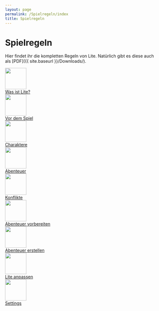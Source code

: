 ```yaml
---
layout: page
permalink: /Spielregeln/index
title: Spielregeln
---
```


# Spielregeln

Hier findet ihr die kompletten Regeln von Lite. Natürlich gibt es diese auch als [PDF]({{ site.baseurl }}/Downloads/).

<div class="row row-cols-2 row-cols-sm-4 row-cols-xl-6 g-4">
    <div class="col">
        <div class="card bg-blue text-light h-100">
            <div class="card-body p-1 align-self-center">
                <img src="{{ site.baseurl }}/assets/images/icons/wasistlite.png" width="70" height="70">
            </div>
            <div class="card-footer text-center">
                <a class="text-light" href="{{ site.baseurl }}/Spielregeln/Was_ist_Lite">Was ist Lite?</a>
            </div>
        </div>
    </div>
    <div class="col">
        <div class="card bg-blue text-light h-100">
            <div class="card-body p-1 align-self-center">
                <img src="{{ site.baseurl }}/assets/images/icons/vordemspiel.png" width="70" height="70">
            </div>
            <div class="card-footer text-center">
                <a class="text-light" href="{{ site.baseurl }}/Spielregeln/Vor_dem_Spiel">Vor dem Spiel</a>
            </div>
        </div>
    </div>
    <div class="col">
        <div class="card bg-blue text-light h-100">
            <div class="card-body p-1 align-self-center">
                <img src="{{ site.baseurl }}/assets/images/icons/charaktere.png" width="70" height="70">
            </div>
            <div class="card-footer text-center">
                <a class="text-light" href="{{ site.baseurl }}/Spielregeln/Charaktere/">Charaktere</a>
            </div>
        </div>
    </div>
    <div class="col">
        <div class="card bg-blue text-light h-100">
            <div class="card-body p-1 align-self-center">
                <img src="{{ site.baseurl }}/assets/images/icons/abenteuer.png" width="70" height="70">
            </div>
            <div class="card-footer text-center">
                <a class="text-light" href="{{ site.baseurl }}/Spielregeln/Abenteuer/">Abenteuer</a>
            </div>
        </div>
    </div>
    <div class="col">
        <div class="card bg-blue text-light h-100">
            <div class="card-body p-1 align-self-center">
                <img src="{{ site.baseurl }}/assets/images/icons/konflikte.png" width="70" height="70">
            </div>
            <div class="card-footer text-center">
                <a class="text-light" href="{{ site.baseurl }}/Spielregeln/Konflikte">Konflikte</a>
            </div>
        </div>
    </div>
    <div class="col">
        <div class="card bg-blue text-light h-100">
            <div class="card-body p-1 align-self-center">
                <img src="{{ site.baseurl }}/assets/images/icons/vorbereiten.png" width="70" height="70">
            </div>
            <div class="card-footer text-center">
                <a class="text-light" href="{{ site.baseurl }}/Spielregeln/Abenteuer_vorbereiten">Abenteuer vorbereiten</a>
            </div>
        </div>
    </div>
    <div class="col">
        <div class="card bg-blue text-light h-100">
            <div class="card-body p-1 align-self-center">
                <img src="{{ site.baseurl }}/assets/images/icons/erstellen.png" width="70" height="70">
            </div>
            <div class="card-footer text-center">
                <a class="text-light" href="{{ site.baseurl }}/Spielregeln/Abenteuer_erstellen/">Abenteuer erstellen</a>
            </div>
        </div>
    </div>
    <div class="col">
        <div class="card bg-blue text-light h-100">
            <div class="card-body p-1 align-self-center">
                <img src="{{ site.baseurl }}/assets/images/icons/anpassen.png" width="70" height="70">
            </div>
            <div class="card-footer text-center">
                <a class="text-light" href="{{ site.baseurl }}/Spielregeln/Lite_anpassen/">Lite anpassen</a>
            </div>
        </div>
    </div>
    <div class="col">
        <div class="card bg-blue text-light h-100">
            <div class="card-body p-1 align-self-center">
                <img src="{{ site.baseurl }}/assets/images/icons/settings.png" width="70" height="70">
            </div>
            <div class="card-footer text-center">
                <a class="text-light" href="{{ site.baseurl }}/Spielregeln/Settings">Settings</a>
            </div>
        </div>
    </div>
</div>
